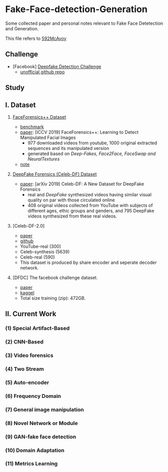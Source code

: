 # Fake-Face-detection-Generation
Some collected paper and personal notes relevant to Fake Face Detetection and Generation.

This file refers to [592McAvoy](https://github.com/592McAvoy/fake-face-detection)
## Challenge

- [Facebook] [Deepfake Detection Challenge]( https://www.kaggle.com/c/deepfake-detection-challenge/overview )
  - [unofficial github repo](https://github.com/drbh/deepfake-detection-challenge)

## Study

## I. Dataset
1. [FaceForensics++ Dataset](https://github.com/ondyari/FaceForensics/tree/master/dataset)

	- [benchmark](http://kaldir.vc.in.tum.de/faceforensics_benchmark)
  	- [paper](https://arxiv.org/abs/1901.08971):  [ICCV 2019] FaceForensics++: Learning to Detect Manipulated Facial Images
     	- 977 downloaded videos from youtube, 1000 original extracted sequences and its manipulated version
     	- generated based on *Deep-Fakes, Face2Face, FaceSwap and NeuralTextures*  
    - [note](https://zhoef.com/2020/07/13/25_DeepfakeDetection%E4%B9%8BFaceForensics++/#more)

2. [DeepFake Forensics (Celeb-DF) Dataset](http://www.cs.albany.edu/~lsw/celeb-deepfakeforensics.html)   

    - [paper](https://arxiv.org/abs/1909.12962): [arXiv 2019] Celeb-DF: A New Dataset for DeepFake Forensics
    	- real and *DeepFake* synthesized videos having similar visual quality on par with those circulated online 
    	- 408 original videos collected from YouTube with subjects of different ages, ethic groups and genders, and 795 DeepFake videos synthesized from these real videos. 

3. [Celeb-DF-2.0]

 	- [paper](https://arxiv.org/abs/1909.12962) 
 	- [github](https://github.com/yuezunli/celeb-deepfakeforensics)
	- YouTube-real (300)
	- Celeb-synthesis (5639)
	- Celeb-real (590)
	- This dataset is produced by share encoder and seperate decoder network.

4. [DFDC] The facebook challenge dataset.

	- [paper](https://arxiv.org/abs/1910.08854)
	- [kaggel](https://www.kaggle.com/c/deepfake-detection-challenge/data)
	- Total size training (zip): 472GB.	

## II. Current Work

### (1) Special Artifact-Based


### (2) CNN-Based


### (3) Video forensics


### (4) Two Stream


### (5) Auto-encoder


### (6) Frequency Domain

### (7) General image manipulation


### (8) Novel Network or Module


### (9) GAN-fake face detection


### (10) Domain Adaptation


### (11) Metrics Learning


